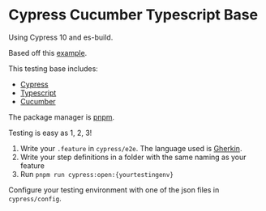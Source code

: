 # Cypress Cucumber Typescript Base

Using Cypress 10 and es-build.

Based off this [example](https://github.com/jmarti-theinit/cypress-cucumber-example).

This testing base includes:

- [Cypress](https://www.cypress.io/)
- [Typescript](https://www.typescriptlang.org/)
- [Cucumber](https://github.com/TheBrainFamily/cypress-cucumber-preprocessor)

The package manager is [pnpm](https://pnpm.io/).

Testing is easy as 1, 2, 3!

1. Write your `.feature` in `cypress/e2e`. The language used is [Gherkin](https://cucumber.io/docs/gherkin/reference/).
2. Write your step definitions in a folder with the same naming as your feature
3. Run `pnpm run cypress:open:{yourtestingenv}`

Configure your testing environment with one of the json files in `cypress/config`.
